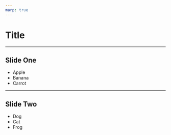 ```yaml
---
marp: true
---
```



# Title

---

## Slide One

* Apple
* Banana
* Carrot

---

## Slide Two

- Dog
- Cat
- Frog

